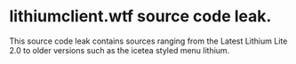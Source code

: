 # lithiumclient.wtf source code leak.

This source code leak contains sources ranging from the Latest Lithium Lite 2.0 to older versions such as the icetea styled menu lithium.
